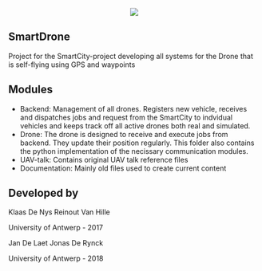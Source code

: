 <p align="center"> 
<img src="http://www.justdrones.co.uk/media/wysiwyg/white-drone-slider.png">
</p>

## SmartDrone
Project for the SmartCity-project developing all systems for the Drone that is self-flying using GPS and waypoints

## Modules
* Backend: Management of all drones. Registers new vehicle, receives and dispatches jobs and request from the SmartCity to indvidual vehicles and keeps track off all active drones both real and simulated.
* Drone: The drone is designed to receive and execute jobs from backend. They update their position regularly. This folder also contains the python implementation of the necissary communication modules.
* UAV-talk: Contains original UAV talk reference files
* Documentation: Mainly old files used to create current content 


## Developed by

Klaas De Nys
Reinout Van Hille

University of Antwerp - 2017

Jan De Laet
Jonas De Rynck

University of Antwerp - 2018